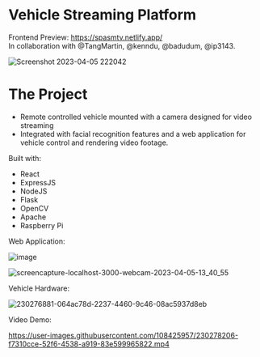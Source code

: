 # Vehicle Streaming Platform

Frontend Preview: https://spasmtv.netlify.app/  
In collaboration with @TangMartin, @kenndu, @badudum, @ip3143.  

![Screenshot 2023-04-05 222042](https://user-images.githubusercontent.com/108425957/230278863-6967ce79-1dd9-4708-96e5-b6dbd3ec2981.png)


# The Project  
 - Remote controlled vehicle mounted with a camera designed for video streaming 
 - Integrated with facial recognition features and a web application for vehicle control and rendering video footage.  
  
Built with:
 - React
 - ExpressJS
 - NodeJS
 - Flask
 - OpenCV
 - Apache
 - Raspberry Pi


Web Application:

![image](https://user-images.githubusercontent.com/108425957/230277789-f392888c-394d-4e5d-a588-0f6859a39d8e.png)  

![screencapture-localhost-3000-webcam-2023-04-05-13_40_55](https://user-images.githubusercontent.com/108425957/230277955-03c23855-bb68-4d95-98fc-04eb7d941c8d.png)
  
Vehicle Hardware:   

![230276881-064ac78d-2237-4460-9c46-08ac5937d8eb](https://user-images.githubusercontent.com/108425957/230277641-6592aaa0-38ed-4ca3-a475-815d0062d7d9.png)

Video Demo:

https://user-images.githubusercontent.com/108425957/230278206-f7310cce-52f6-4538-a919-83e599965822.mp4
